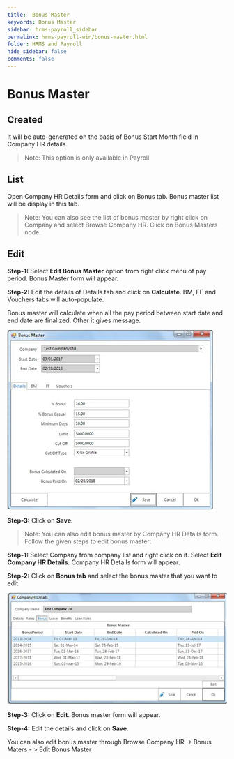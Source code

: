 ```yaml
---
title:  Bonus Master
keywords: Bonus Master
sidebar: hrms-payroll_sidebar
permalink: hrms-payroll-win/bonus-master.html
folder: HRMS and Payroll
hide_sidebar: false
comments: false
---
```


# Bonus Master

 

## Created

It will be auto-generated on the basis of Bonus Start Month field in Company HR details.

 

> Note: This option is only available in Payroll.

 

## List

Open Company HR Details form and click on Bonus tab. Bonus master list will be display in this tab.

> Note: You can also see the list of bonus master by right click on Company and select Browse Company HR. Click on Bonus Masters node.

 

 

 

## Edit

**Step-1:** Select **Edit Bonus Master** option from right click menu of pay period. Bonus Master form will appear.

 

**Step-2:** Edit the details of Details tab and click on **Calculate**. BM, FF and Vouchers tabs will auto-populate.

Bonus master will calculate when all the pay period between start date and end date are finalized. Other it gives message.

![](/images/bonus-master-details.jpg)

**Step-3:** Click on **Save**.

 

> Note: You can also edit bonus master by Company HR Details form. Follow the given steps to edit bonus master:

**Step-1:** Select Company from company list and right click on it. Select **Edit Company HR Details**. Company HR Details form will appear.

**Step-2:** Click on **Bonus tab** and select the bonus master that you want to edit.

![](/images/companyhrdetails-bonus.jpg)

**Step-3:** Click on **Edit**. Bonus master form will appear.

**Step-4:** Edit the details and click on **Save**.

 

You can also edit bonus master through Browse Company HR -> Bonus Maters - > Edit Bonus Master